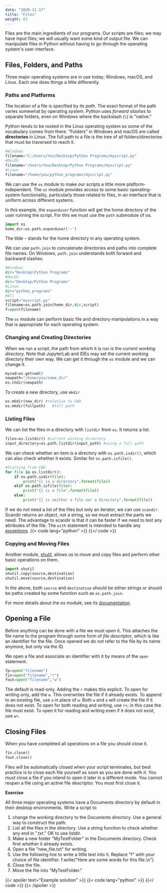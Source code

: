 ```yaml
---
date: "2020-11-17"
title: "Files"
weight: 83
---
```


Files are the main ingredients of our programs.  Our scripts are files; we may have input files; we will usually want some kind of output file.  We can manipulate files in Python without having to go through the operating system's user interface.

## Files, Folders, and Paths

Three major operating systems are in use today; Windows, macOS, and Linux. Each one does things a little differently.

### Paths and Platforms

The location of a file is specified by its _path_.  The exact format of the path varies somewhat by operating system.  Python uses _forward slashes_ to separate folders, even on Windows where the backslash (`\`) is "native."

Python tends to be rooted in the Linux operating system so some of the vocabulary comes from there.  "Folders" in Windows and macOS are called **directories** in Linux.  The full path to a file is the tree of all folders/directories that must be traversed to reach it. 

```python
#Windows
filename="C:/Users/You/Desktop/Python Programs/myscript.py"
#MacOS
filename="/Users/You/Desktop/Python Programs/myscript.py"
#Linux
filename="/home/you/python_programs/myscript.py"
```

We can use the `os` module to make our scripts a little more platform-independent.  The `os` module provides access to some basic operating-system functionality, particularly those related to files, in an interface that is uniform across different systems. 

In this example, the `expanduser` function will get the home directory of the user running the script.  For this we must use the `path` submodule of os.
```python
import os
home_dir=os.path.expanduser('~')
```
The tilde `~` stands for the home directory in any operating system.

We can use `path.join` to concatenate directories and paths into complete file names. On Windows, `path.join` understands both forward and backward slashes.

```python
#Windows
dir="Desktop\Python Programs"
#MacOS
dir="Desktop/Python Programs"
#Linux
dir="python_programs"
#All
script="myscript.py"
filename=os.path.join(home_dir,dir,script)
f=open(filename)
```
The `os` module can perform basic file and directory manipulations in a way that is appropriate for each operating system.  

### Changing and Creating Directories

When we run a script, the path from which it is run is the _current working directory_.  Note that JupyterLab and IDEs may set the current working directory their own way.  We can get it through the `os` module and we can change it.

```python
mycwd=os.getcwd()
newpath="/home/you/some_dir"
os.chdir(newpath)
```

To create a new directory, use `mkdir`
```python
os.mkdir(new_dir) #relative to CWD
os.mkdir(fullpath)   #full path
```

### Listing Files

We can list the files in a directory with `listdir` from `os`.  It returns a list.
```python
files=os.listdir() #current working directory
input_directory=os.path.listdir(input_path) #using a full path
```
We can check whether an item is a directory with `os.path.isdir()`, which can also check whether it exists.  Similar for `os.path.isfile()`.
```python
#Starting from CWD
for file in os.listdir():
    if os.path.isdir(file):
        print("{} is a directory".format(file))
    elif os.path.isfile(file):
        print("{} is a file".format(file))
    else:
        print("{} is neither a file nor a directory".format(file))
```

If we do not need a list of the files but only an iterator, we can use `scandir`.  Scandir returns an object, not a string, so we must extract the parts we need.  The advantage to scandir is that it can be faster if we need to test any attributes of the file.  The `with` statement is intended to handle any [exceptions](exceptions).
{{< code lang="python" >}}
    [](/content/courses/python-introduction/code/scripts/scandir.py)
{{</ code >}}

### Copying and Moving Files

Another module, [shutil](https://docs.python.org/3/library/shutil.html), allows us to move and copy files and perform other basic operations on them.

```python
import shutil
shutil.copy(source,destination)
shutil.move(source,destination)
```
In the above, both `source` and `destination` should be either strings or should be paths created by some function such as `os.path.join`.

For more details about the os module, see its [documentation](https://docs.python.org/3/library/os.html).

## Opening a File

Before anything can be done with a file we must _open_ it.  This attaches the file name to the program through some form of _file descriptor_, which is like an identifier for the file.  Once opened we do not refer to the file by its name anymore, but only via the ID.

We open a file and associate an identifier with it by means of the `open` statement.

```python
fp=open("filename")
fin=open("filename","r")
fout=open("filename","w")
```

The default is read-only.  Adding the `r` makes this explicit.  To open for writing only, add the `w`.  This overwrites the file if it already exists.  To append to an existing file, use `a` in place of `w`.  Both `w` and `a` will create the file if it does not exist.  To open for both reading and writing, use `r+`; in this case the file must exist.  To open it for reading and writing even if it does not exist, use `w+`.

## Closing Files

When you have completed all operations on a file you should close it.

```python
fin.close()
fout.close()
```

Files will be automatically closed when your script terminates, but best practice is to close each file yourself as soon as you are done with it.  You _must_ close a file if you intend to open it later in a different mode.  You cannot reopen a file using an active file descriptor.  You must first close it.

**Exercise**

All three major operating systems have a Documents directory by default in their desktop environments.  Write a script to 
 1. change the working directory to the Documents directory.  Use a general way to construct the path.
 2. List all the files in the directory.  Use a string function to check whether any end in ".txt."  OK to use listdir.
 3. Make a new folder "MyTestFolder" in the Documents directory.  Check first whether it already exists.
 4. Open a file "new_file.txt" for writing.
 5. Use the following line to write a little text into it.  Replace "f" with your choice of file identifier.
    f.write("Here are some words for this file.\n")
 6. Close the file.
 7. Move the file into "MyTestFolder."

{{< spoiler text="Example solution" >}}
{{< code lang="python" >}}
[](/content/courses/python-introduction/code/exercises/file_fiddling.py)
{{</ code >}}
{{< /spoiler >}}
